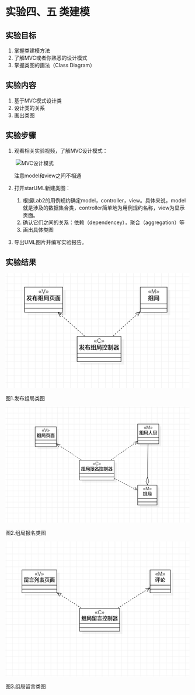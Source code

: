 # 实验四、五 类建模

## 实验目标

1. 掌握类建模方法
2. 了解MVC或者你熟悉的设计模式
3. 掌握类图的画法（Class Diagram）

## 实验内容

1. 基于MVC模式设计类
2. 设计类的关系
3. 画出类图

## 实验步骤

1. 观看相关实验视频，了解MVC设计模式：

   ​	![MVC设计模式](https://jckcoenf.oss-cn-beijing.aliyuncs.com/微信图片_20200327121012.png)

   注意model和view之间不相通

2. 打开starUML新建类图：

   1. 根据Lab2的用例规约确定model，controller，view。具体来说，model就是涉及的数据集合类，controller简单地为用例规约名称，view为显示页面。
   2. 确认它们之间的关系：依赖（dependencey），聚合（aggregation）等
   3. 画出具体类图

3. 导出UML图片并编写实验报告。

## 实验结果

![](./Lab4_ClassDiagram1.png)

图1.发布组局类图

![](./Lab4_ClassDiagram2.png)

图2.组局报名类图

![](./Lab4_ClassDiagram3.png)

图3.组局留言类图